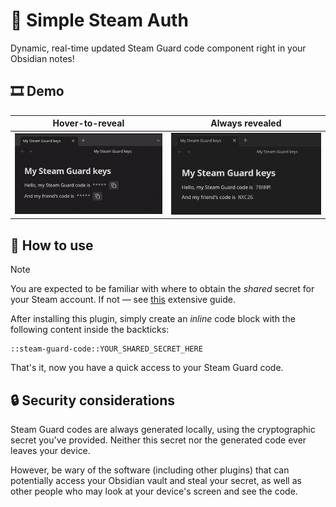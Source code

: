 # 🔑 Simple Steam Auth

Dynamic, real-time updated Steam Guard code component right in your
Obsidian notes!

## 🎞️ Demo

| Hover-to-reveal                                  | Always revealed                                   |
| ------------------------------------------------ | ------------------------------------------------- |
| ![Hover-reveal demo](docs/screenshots/demo2.gif) | ![Revealed code demo](docs/screenshots/demo1.png) |

## 📓 How to use

> [!NOTE]
> You are expected to be familiar with where to obtain the _shared_
> secret for your Steam account. If not &mdash; see [this](https://gist.github.com/mathielo/8367e464baa73941a075bae4dd5eed90)
> extensive guide.

After installing this plugin, simply create an _inline_ code block
with the following content inside the backticks:

```
::steam-guard-code::YOUR_SHARED_SECRET_HERE
```

That's it, now you have a quick access to your Steam Guard code.

## 🔒 Security considerations

Steam Guard codes are always generated locally, using the
cryptographic secret you've provided. Neither this secret nor the
generated code ever leaves your device.

However, be wary of the software (including other plugins) that can
potentially access your Obsidian vault and steal your secret, as
well as other people who may look at your device's screen and see
the code.
